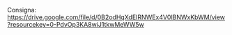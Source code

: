 Consigna: https://drive.google.com/file/d/0B2odHqXdEIRNWEx4V0lBNWxKbWM/view?resourcekey=0-PdvOp3KA8wiJ1tkwMeWW5w
